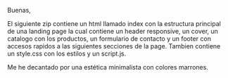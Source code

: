 Buenas,

El siguiente zip contiene un html llamado index con la estructura principal de una landing page la cual contiene un header responsive, un cover, un catalogo con los productos, un formulario de contacto y un footer con accesos rapidos a las siguientes secciones de la page. Tambien contiene un style.css con los estilos y un script.js.

Me he decantado por una estética minimalista con colores marrones.

